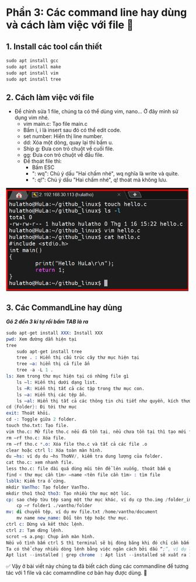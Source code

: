 # Phần 3: Các command line hay dùng và cách làm việc với file 💚

## 1. Install các tool cần thiết
```s
sudo apt install gcc
sudo apt install make
sudo apt install vim
sudo apt install tree
```

## 2. Cách làm việc với file
- Để chỉnh sửa 1 file, chúng ta có thể dùng vim, nano... Ở đây mình sử dụng vim nhé.
    + vim main.c: Tạo file main.c
    + Bấm i, i là insert sau đó có thể edit code.
    + set number: Hiển thị line number.
    + dd: Xóa một dòng, quay lại thì bấm u.
    + Ship g: Đưa con trỏ chuột về cuối file.
    + gg: Đưa con trỏ chuột về đầu file.
    + Để thoát file thì:
        + Bấm ESC
        + ": wq": Chú ý dấu "Hai chấm nhé", wq nghĩa là write và quite.
        + ": q!": Chú ý dấu "Hai chấm nhé", q! thoát mà không lưu.

<img src="image-9.png" alt="hello" style="width:500px; height:auto;"/>        

## 3. Các CommandLine hay dùng
***Gõ 2 đến 3 kí tự rồi bấm TAB là ra***
```s
sudo apt-get install XXX: Install XXX
pwd: Xem đường dẫn hiện tại
tree
    sudo apt-get install tree​
    tree . : Hiển thị cấu trúc cây thư mục hiện tại
    tree –a: hiển thị cả file ẩn
    tree -a -L 1 .
ls: Xem trong thư mục hiện tại có những file gì
    ls –l: Hiển thị dưới dạng list.​
    ls –R: Hiển thị tất cả các tập trong thư mục con.​
    ls –a: Hiển thị các tệp ẩn.​
    ls –al: Hiển thị tất cả các thông tin chi tiết như quyền, kích thước, chủ sở hữu...
cd {Folder}: Đi tới thư mục
exit: Thoát khỏi.​
cd -: Toggle giữa 2 folder.​
touch tho.txt: Tạo file.​
vim tho.c: Mở file tho.c nếu đã tồn tại, nếu chưa tồn tại thì tạo mới file.​
rm –rf tho.c: Xóa file.​
rm –rf tho.c *.o: Xóa file tho.c và tất cả các file .o​
clear hoặc ctrl l: Xóa toàn màn hình.​
du –hs: ví dụ du –hs ThoNV/, kiểm tra dung lượng của folder.​
cat tho.c: xem nhanh file.​
less tho.c: file dài quá dùng mũi tên để lên xuống, thoát bấm q​
find < thư mục cần tìm> –name <tên file cần tìm> : tìm file​
lsblk: Kiểm tra ổ cứng.​
mkdir VanTho: Tạo folder VanTho.​
mkdir tho1 tho2 tho3: Tạo nhiều thư mục một lúc.​
cp: sao chép từu tệp sang một thư mục khác, ví dụ cp tho.img /folder_img​
    cp –r folder1 ./vantho/folder​
mv: di chuyển tệp, ví dụ mv file.txt /home/vantho/document​
    mv name new_name: Đổi tên tệp hoặc thư mục.​
ctrl c: Dừng và kết thức lệnh.​
ctrl z: Tạm dừng lệnh.​
scrot –s a.png: Chụp ảnh màn hình.​
Nếu vô tình bấm ctrl S thì terminal sẽ bị đóng băng khi đó chỉ cần bấm ctrl Q
Ta có thể chạy nhiều dòng lệnh bằng việc ngăn cách bởi dấu “;”, ví dụ lệnh 1; lệnh 2; lệnh 3 hoặc có thể dung && nếu mình muốn lệnh sau chạy khi lệnh trước đã thành công.​
Apt list --installed | grep chrome  : Apt list --installed sẽ xuất ra 1 list danh sách, lệnh grep để tìm từ chrome trong mớ đó​
```

✅ Vậy ở bài viết này chúng ta đã biết cách dùng các commandline để tương tác với 1 file và các comamndline cơ bản hay được dùng. 💯